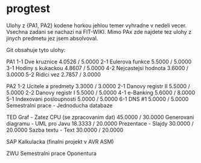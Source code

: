 progtest
========

Ulohy z {PA1, PA2} kodene horkou jehlou temer vyhradne v nedeli vecer.
Vsechna zadani se nachazi na FIT-WIKI. Mimo PAx zde najdete tez ulohy
z jinych predmetu jez jsem absolvoval.

Git obsahuje tyto ulohy:

PA1   1-1   Dve kruznice                              4.0526 / 5.0000
      2-1   Eulerova funkce                           5.5000 / 5.0000
      3-1   Hodiny s kukackou                         4.8607 / 5.0000
      4-2   Nejcastejsi hodnota                       3.6000 / 3.0000
      5-2   Ridici vez                                2.7857 / 3.0000

PA2   1-2   Ucitele a predmety                        3.3000 / 3.0000
      2-1   Danovy registr II                         5.5000 / 5.0000
      2-2   Danovy registr I                          5.5000 / 5.0000
      4-1   e-Banking                                 5.6000 / 8.0000
      5-1   Indexovani posloupnosti                   5.0000 / 5.0000
      6-1   DNS #1                                    5.0000 / 5.0000
	  Semestralni prace - Jednoducha databaze

TED	  Graf - Zatez CPU (se zpracovanim dat)			45.0000 / 30.0000
	  Generovani diagramu - UML pro Javu			18.3333 / 20.0000
	  Prezentace - Slajdy							30.0000 / 20.0000
	  Sazba textu - Text							30.0000 / 20.0000

SAP	  Kalkulacka (finalni projekt v AVR ASM)

ZWU	  Semestralni prace
	  Oponentura



